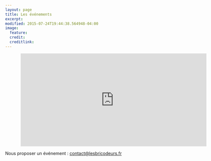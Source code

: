 ```yaml
---
layout: page
title: Les événements
excerpt: 
modified: 2015-07-24T19:44:38.564948-04:00
image:
  feature:
  credit:
  creditlink:
---
```



<iframe src="https://calendar.google.com/calendar/embed?showPrint=0&amp;mode=AGENDA&amp;height=300&amp;wkst=2&amp;hl=fr&amp;bgcolor=%23cccccc&amp;src=d4sllicse9fuuum15fpibpmtio%40group.calendar.google.com&amp;color=%238C500B&amp;ctz=Europe%2FParis" style="border-width:0; margin-left:50px;" width="600" height="300" frameborder="0" scrolling="no"></iframe>

Nous proposer un événement : contact@lesbricodeurs.fr